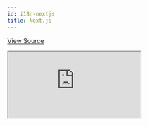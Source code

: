```yaml
---
id: i18n-nextjs
title: Next.js
---
```


[View Source](https://github.com/refinedev/refine/tree/master/examples/i18n)

<iframe src="https://codesandbox.io/embed/i18n-next-tehdk?autoresize=1&fontsize=14&module=%2Fsrc%2FApp.tsx&theme=dark&view=preview"
style={{width: "100%", height:"80vh", border: "0px", borderRadius: "8px", overflow:"hidden"}}
    title="refine-i18n-example"
    allow="accelerometer; ambient-light-sensor; camera; encrypted-media; geolocation; gyroscope; hid; microphone; midi; payment; usb; vr; xr-spatial-tracking"
    sandbox="allow-forms allow-modals allow-popups allow-presentation allow-same-origin allow-scripts"
></iframe>